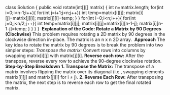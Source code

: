 class Solution {
public void rotate(int[][] matrix) {
int n=matrix.length;
for(int i=0;i<n-1;i++){
for(int j=i+1;j<n;j++){
int temp=matrix[i][j];
matrix[i][j]=matrix[j][i];
matrix[j][i]=temp;
}
}
for(int i=0;i<n;i++){
for(int j=0;j<n/2;j++){
int temp=matrix[i][j];
matrix[i][j]=matrix[i][n-1-j];
matrix[i][n-1-j]=temp;
}
}
}
}
​
**Explanation of the Code: Rotate a Matrix by 90 Degrees (Clockwise)**
This problem requires rotating a 2D matrix by 90 degrees in the clockwise direction in-place. The matrix is an n x n 2D array.
​
**Approach**
The key idea to rotate the matrix by 90 degrees is to break the problem into two simpler steps:
​
**Transpose the matrix*:* Convert rows into columns by swapping matrix[i][j] with matrix[j][i].
**Reverse each row:** After the transpose, reverse every row to achieve the 90-degree clockwise rotation.
​
**Step-by-Step Breakdown**
**1. Transpose the Matrix:**
The transpose of a matrix involves flipping the matrix over its diagonal (i.e., swapping elements matrix[i][j] and matrix[j][i] for i ≠ j).
**2. Reverse Each Row:**
After transposing the matrix, the next step is to reverse each row to get the final rotated matrix.